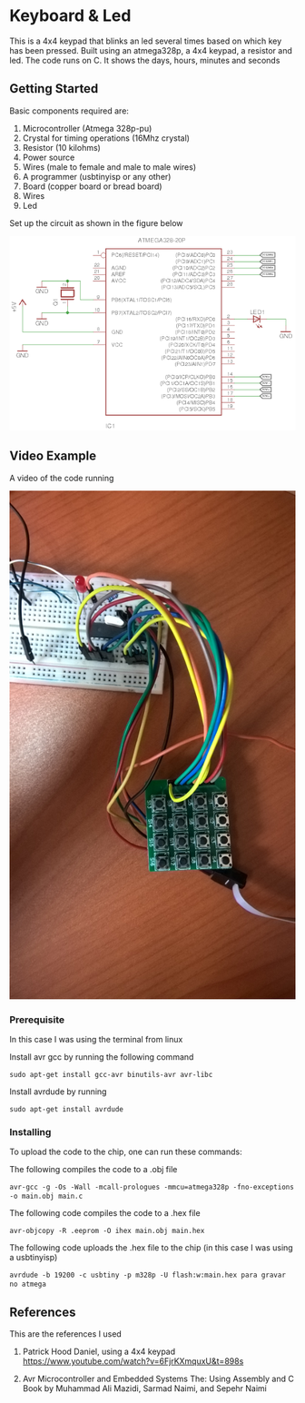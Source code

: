 # Keyboard & Led

This is a 4x4 keypad that blinks an led several times based on which key has been pressed. Built using an atmega328p, a 4x4 keypad, a resistor and led. The code runs on C. It shows the days, hours, minutes and seconds

## Getting Started

Basic components required are:

1. Microcontroller (Atmega 328p-pu)
2. Crystal for timing operations (16Mhz crystal)
3. Resistor (10 kilohms)
4. Power source
5. Wires (male to female and male to male wires)
6. A programmer (usbtinyisp or any other)
7. Board (copper board or bread board)
8. Wires
9. Led

Set up the circuit as shown in the figure below

<p align="center">
	<img src="./Assets/schematic.png" />
</p>

## Video Example

A video of the code running

<a href="http://www.youtube.com/watch?feature=player_embedded&v=gOIRP3hROwc
" target="_blank"><p align="center"><img src="./Assets/WP_20171101_13_13_23_Pro.jpg" 
alt="clock counting downwards"/></p></a>

### Prerequisite

In this case I was using the terminal from linux

Install avr gcc by running the following command
```
sudo apt-get install gcc-avr binutils-avr avr-libc
```
Install avrdude by running
```
sudo apt-get install avrdude
```

### Installing

To upload the code to the chip, one can run these commands:

The following compiles the code to a .obj file
 ```
avr-gcc -g -Os -Wall -mcall-prologues -mmcu=atmega328p -fno-exceptions -o main.obj main.c
```    
The following code compiles the code to a .hex file
```
avr-objcopy -R .eeprom -O ihex main.obj main.hex
```
The following code uploads the .hex file to the chip (in this case I was using a usbtinyisp)
```
avrdude -b 19200 -c usbtiny -p m328p -U flash:w:main.hex para gravar no atmega
```

## References

This are the references I used  

1. Patrick Hood Daniel, using a 4x4 keypad https://www.youtube.com/watch?v=6FjrKXmquxU&t=898s

2. Avr Microcontroller and Embedded Systems The: Using Assembly and C
Book by Muhammad Ali Mazidi, Sarmad Naimi, and Sepehr Naimi
